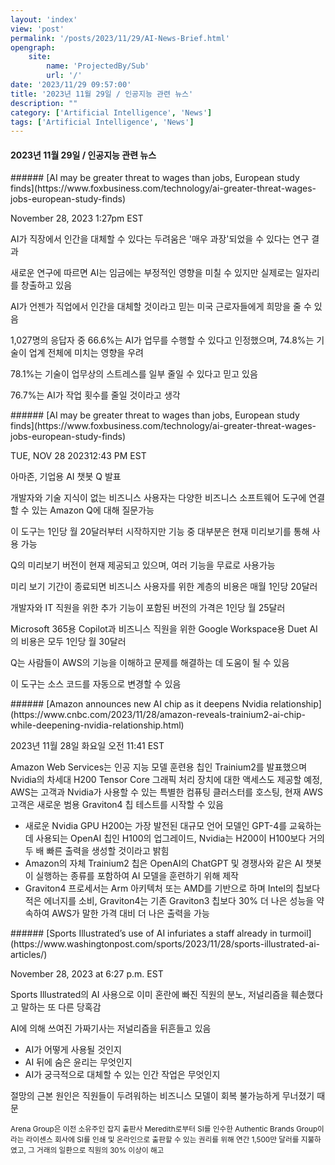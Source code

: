 ```yaml
---
layout: 'index'
view: 'post'
permalink: '/posts/2023/11/29/AI-News-Brief.html'
opengraph:
    site:
        name: 'ProjectedBy/Sub'
        url: '/'
date: '2023/11/29 09:57:00'
title: '2023년 11월 29일 / 인공지능 관련 뉴스'
description: ""
category: ['Artificial Intelligence', 'News']
tags: ['Artificial Intelligence', 'News']
---
```


#### 2023년 11월 29일 / 인공지능 관련 뉴스

<summary>
###### [AI may be greater threat to wages than jobs, European study finds](https://www.foxbusiness.com/technology/ai-greater-threat-wages-jobs-european-study-finds)

November 28, 2023 1:27pm EST

AI가 직장에서 인간을 대체할 수 있다는 두려움은 '매우 과장'되었을 수 있다는 연구 결과

새로운 연구에 따르면 AI는 임금에는 부정적인 영향을 미칠 수 있지만 실제로는 일자리를 창출하고 있음

AI가 언젠가 직업에서 인간을 대체할 것이라고 믿는 미국 근로자들에게 희망을 줄 수 있음

1,027명의 응답자 중 66.6%는 AI가 업무를 수행할 수 있다고 인정했으며, 74.8%는 기술이 업계 전체에 미치는 영향을 우려

78.1%는 기술이 업무상의 스트레스를 일부 줄일 수 있다고 믿고 있음

76.7%는 AI가 작업 횟수를 줄일 것이라고 생각
</summary>
<summary>
###### [AI may be greater threat to wages than jobs, European study finds](https://www.foxbusiness.com/technology/ai-greater-threat-wages-jobs-european-study-finds)

TUE, NOV 28 202312:43 PM EST

아마존, 기업용 AI 챗봇 Q 발표

개발자와 기술 지식이 없는 비즈니스 사용자는 다양한 비즈니스 소프트웨어 도구에 연결할 수 있는 Amazon Q에 대해 질문가능

이 도구는 1인당 월 20달러부터 시작하지만 기능 중 대부분은 현재 미리보기를 통해 사용 가능

Q의 미리보기 버전이 현재 제공되고 있으며, 여러 기능을 무료로 사용가능

미리 보기 기간이 종료되면 비즈니스 사용자를 위한 계층의 비용은 매월 1인당 20달러

개발자와 IT 직원을 위한 추가 기능이 포함된 버전의 가격은 1인당 월 25달러

Microsoft 365용 Copilot과 비즈니스 직원을 위한 Google Workspace용 Duet AI의 비용은 모두 1인당 월 30달러

Q는 사람들이 AWS의 기능을 이해하고 문제를 해결하는 데 도움이 될 수 있음

이 도구는 소스 코드를 자동으로 변경할 수 있음
</summary>
<summary>
###### [Amazon announces new AI chip as it deepens Nvidia relationship](https://www.cnbc.com/2023/11/28/amazon-reveals-trainium2-ai-chip-while-deepening-nvidia-relationship.html)

2023년 11월 28일 화요일 오전 11:41 EST

Amazon Web Services는 인공 지능 모델 훈련용 칩인 Trainium2를 발표했으며 Nvidia의 차세대 H200 Tensor Core 그래픽 처리 장치에 대한 액세스도 제공할 예정, AWS는 고객과 Nvidia가 사용할 수 있는 특별한 컴퓨팅 클러스터를 호스팅, 현재 AWS 고객은 새로운 범용 Graviton4 칩 테스트를 시작할 수 있음

- 새로운 Nvidia GPU H200는 가장 발전된 대규모 언어 모델인 GPT-4를 교육하는 데 사용되는 OpenAI 칩인 H100의 업그레이드, Nvidia는 H200이 H100보다 거의 두 배 빠른 출력을 생성할 것이라고 밝힘
- Amazon의 자체 Trainium2 칩은 OpenAI의 ChatGPT 및 경쟁사와 같은 AI 챗봇이 실행하는 종류를 포함하여 AI 모델을 훈련하기 위해 제작
- Graviton4 프로세서는 Arm 아키텍처 또는 AMD를 기반으로 하며 Intel의 칩보다 적은 에너지를 소비, Graviton4는 기존 Graviton3 칩보다 30% 더 나은 성능을 약속하여 AWS가 말한 가격 대비 더 나은 출력을 가능
</summary>
<summary>
###### [Sports Illustrated’s use of AI infuriates a staff already in turmoil](https://www.washingtonpost.com/sports/2023/11/28/sports-illustrated-ai-articles/)

November 28, 2023 at 6:27 p.m. EST

Sports Illustrated의 AI 사용으로 이미 혼란에 빠진 직원의 분노, 저널리즘을 훼손했다고 말하는 또 다른 당혹감

AI에 의해 쓰여진 가짜기사는 저널리즘을 뒤흔들고 있음
- AI가 어떻게 사용될 것인지
- AI 뒤에 숨은 윤리는 무엇인지
- AI가 궁극적으로 대체할 수 있는 인간 작업은 무엇인지

절망의 근본 원인은 직원들이 두려워하는 비즈니스 모델이 회복 불가능하게 무너졌기 때문

<sub>Arena Group은 이전 소유주인 잡지 출판사 Meredith로부터 SI를 인수한 Authentic Brands Group이라는 라이센스 회사에 SI를 인쇄 및 온라인으로 출판할 수 있는 권리를 위해 연간 1,500만 달러를 지불하였고, 그 거래의 일환으로 직원의 30% 이상이 해고</sub>
</summay>
